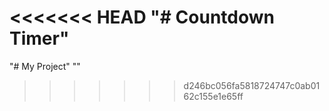 <<<<<<< HEAD
"# Countdown Timer" 
=======
"# My Project" 
"" 
>>>>>>> d246bc056fa5818724747c0ab0162c155e1e65ff
